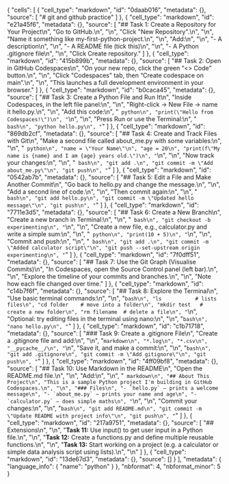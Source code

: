 {
 "cells": [
  {
   "cell_type": "markdown",
   "id": "0daab016",
   "metadata": {},
   "source": [
    "# git and github practice"
   ]
  },
  {
   "cell_type": "markdown",
   "id": "e21a45f6",
   "metadata": {},
   "source": [
    "## Task 1: Create a Repository for Your Project\n",
    "Go to GitHub.\n",
    "\n",
    "Click \"New Repository\".\n",
    "\n",
    "Name it something like my-first-python-project.\n",
    "\n",
    "Add:\n",
    "\n",
    "- A description\n",
    "\n",
    "- A README file (tick this)\n",
    "\n",
    "- A Python .gitignore file\n",
    "\n",
    "Click Create repository."
   ]
  },
  {
   "cell_type": "markdown",
   "id": "415b899b",
   "metadata": {},
   "source": [
    "## Task 2: Open in GitHub Codespaces\n",
    "On your new repo, click the green “<> Code” button.\n",
    "\n",
    "Click \"Codespaces\" tab, then “Create codespace on main”.\n",
    "\n",
    "This launches a full development environment in your browser."
   ]
  },
  {
   "cell_type": "markdown",
   "id": "b0caca45",
   "metadata": {},
   "source": [
    "## Task 3: Create a Python File and Run It\n",
    "Inside Codespaces, in the left file panel:\n",
    "\n",
    "Right-click → New File → name it hello.py.\n",
    "\n",
    "Add this code:\n",
    "``` python\n",
    "print(\"Hello from Codespaces!\")\n",
    "```\n",
    "\n",
    "Press Run or use the Terminal:\n",
    "``` bash\n",
    "python hello.py\n",
    "```"
   ]
  },
  {
   "cell_type": "markdown",
   "id": "869db2cf",
   "metadata": {},
   "source": [
    "##  Task 4: Create and Track Files with Git\n",
    "Make a second file called about_me.py with some variables:\n",
    "\n",
    "``` python\n",
    "name = \"Your Name\"\n",
    "age = 20\n",
    "print(f\"My name is {name} and I am {age} years old.\")\n",
    "```\n",
    "\n",
    "Now track your changes:\n",
    "\n",
    "``` bash\n",
    "git add .\n",
    "git commit -m \"Add about_me.py\"\n",
    "git push\n",
    "```"
   ]
  },
  {
   "cell_type": "markdown",
   "id": "0542ab7b",
   "metadata": {},
   "source": [
    "## Task 5: Edit a File and Make Another Commit\n",
    "Go back to hello.py and change the message.\n",
    "\n",
    "Add a second line of code.\n",
    "\n",
    "Then commit again:\n",
    "\n",
    "``` bash\n",
    "git add hello.py\n",
    "git commit -m \"Updated hello message\"\n",
    "git push\n",
    "```"
   ]
  },
  {
   "cell_type": "markdown",
   "id": "7711e3d5",
   "metadata": {},
   "source": [
    "## Task 6: Create a New Branch\n",
    "Create a new branch in Terminal:\n",
    "\n",
    "``` bash\n",
    "git checkout -b experimenting\n",
    "```\n",
    "\n",
    "Create a new file, e.g., calculator.py and write a simple sum:\n",
    "\n",
    "``` python\n",
    "print(10 + 5)\n",
    "```\n",
    "\n",
    "Commit and push:\n",
    "\n",
    "``` bash\n",
    "git add .\n",
    "git commit -m \"Added calculator script\"\n",
    "git push --set-upstream origin experimenting\n",
    "```"
   ]
  },
  {
   "cell_type": "markdown",
   "id": "7f0dff51",
   "metadata": {},
   "source": [
    "## Task 7: Use the Git Graph (Visualise Commits)\n",
    "In Codespaces, open the Source Control panel (left bar).\n",
    "\n",
    "Explore the timeline of your commits and branches.\n",
    "\n",
    "Note how each file changed over time."
   ]
  },
  {
   "cell_type": "markdown",
   "id": "c14b7f6f",
   "metadata": {},
   "source": [
    "## Task 8: Explore the Terminal\n",
    "Use basic terminal commands:\n",
    "\n",
    "```bash\n",
    "ls           # lists files\n",
    "cd folder    # move into a folder\n",
    "mkdir test   # create a new folder\n",
    "rm filename  # delete a file\n",
    "```\n",
    "Optional: try editing files in the terminal using nano:\n",
    "\n",
    "```bash\n",
    "nano hello.py\n",
    "```"
   ]
  },
  {
   "cell_type": "markdown",
   "id": "c1b71718",
   "metadata": {},
   "source": [
    "### Task 9: Create a .gitignore File\n",
    "Create a .gitignore file and add:\n",
    "\n",
    "```markdown\n",
    "*.log\n",
    "*.csv\n",
    "__pycache__/\n",
    "```\n",
    "Save it, and make a commit:\n",
    "\n",
    "```bash\n",
    "git add .gitignore\n",
    "git commit -m \"Add gitignore\"\n",
    "git push\n",
    "```"
   ]
  },
  {
   "cell_type": "markdown",
   "id": "4ff09bf8",
   "metadata": {},
   "source": [
    "## Task 10: Use Markdown in the README\n",
    "Open the README.md file.\n",
    "\n",
    "Add:\n",
    "\n",
    "``` markdown\n",
    "## About This Project\n",
    "This is a sample Python project I'm building in GitHub Codespaces.\n",
    "\n",
    "### Files\n",
    "- `hello.py` – prints a welcome message\n",
    "- `about_me.py` – prints your name and age\n",
    "- `calculator.py` – does simple maths\n",
    "```\n",
    "\n",
    "Commit your changes:\n",
    "\n",
    "```bash\n",
    "git add README.md\n",
    "git commit -m \"Update README with project info\"\n",
    "git push\n",
    "```"
   ]
  },
  {
   "cell_type": "markdown",
   "id": "217a9751",
   "metadata": {},
   "source": [
    "## Extensions\n",
    "\n",
    "**Task 11:** Use input() to get user input in a Python file.\n",
    "\n",
    "**Task 12:** Create a functions.py and define multiple reusable functions.\n",
    "\n",
    "**Task 13:** Start working on a project (e.g. a calculator or simple data analysis script using lists).\n",
    "\n"
   ]
  },
  {
   "cell_type": "markdown",
   "id": "13de67d3",
   "metadata": {},
   "source": []
  }
 ],
 "metadata": {
  "language_info": {
   "name": "python"
  }
 },
 "nbformat": 4,
 "nbformat_minor": 5
}
